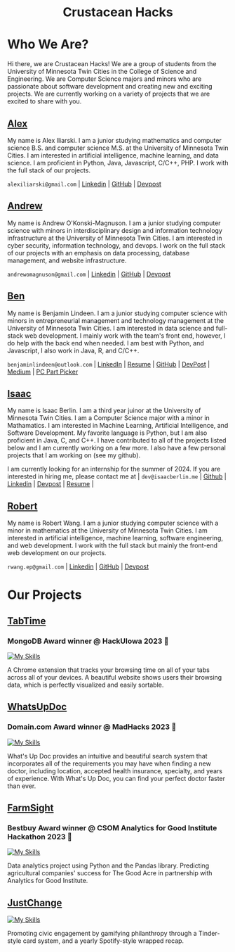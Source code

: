 <h1 align='center'>
  Crustacean Hacks
</h1>

# Who We Are? 
Hi there, we are Crustacean Hacks! We are a group of students from the University of Minnesota Twin Cities in the College of Science and Engineering. We are Computer Science majors and minors who are passionate about software development and creating new and exciting projects. We are currently working on a variety of projects that we are excited to share with you.

## [Alex](https://github.com/alex-iliarski)
My name is Alex Iliarski. I am a junior studying mathematics and computer science B.S. and computer science M.S. at the University of Minnesota Twin Cities. I am interested in artificial intelligence, machine learning, and data science. I am proficient in Python, Java, Javascript, C/C++, PHP. I work with the full stack of our projects. 

`alexiliarski@gmail.com` | [Linkedin](https://www.linkedin.com/in/alex-iliarski/) | [GitHub](https://github.com/alex-iliarski) | [Devpost](https://devpost.com/alex-iliarski)

## [Andrew](https://github.com/i0dev)  
My name is Andrew O'Konski-Magnuson. I am a junior studying computer science with minors in interdisciplinary design and information technology infrastructure at the University of Minnesota Twin Cities. I am interested in cyber security, information technology, and devops. I work on the full stack of our projects with an emphasis on data processing, database management, and website infrastructure. 

`andrewomagnuson@gmail.com` | [Linkedin](https://www.linkedin.com/in/andrewomagnuson/) | [GitHub](https://github.com/i0dev) | [Devpost](https://devpost.com/i0dev)

## [Ben](https://github.com/BenjaminLindeen) 
My name is Benjamin Lindeen. I am a junior studying computer science with minors in entrepreneurial management and technology management at the University of Minnesota Twin Cities. I am interested in data science and full-stack web development. I mainly work with the team's front end, however, I do help with the back end when needed. I am best with Python, and Javascript, I also work in Java, R, and C/C++. 

`benjaminlindeen@outlook.com` | [LinkedIn](https://www.linkedin.com/in/benjaminlindeen) | [Resume](https://docs.google.com/document/d/1umGJqfcDb26GyK_wBpfdNIRu-HMwFcV4mJjp5U9vrVI/edit?usp=sharing) | [GitHub](https://github.com/BenjaminLindeen) | [DevPost](https://devpost.com/benjaminlindeen?ref_content=user-portfolio&ref_feature=portfolio&ref_medium=global-nav) | [Medium](https://medium.com/@benjaminlindeen) | [PC Part Picker](https://pcpartpicker.com/user/Asian_PC_Guy/saved/)

## [Isaac](https://github.com/isaac-berlin)  
My name is Isaac Berlin. I am a third year juinor at the University of Minnesota Twin Cities. I am a Computer Science major with a minor in Mathamatics. I am interested in Machine Learning, Artificial Intelligence, and Software Development. My favorite language is Python, but I am also proficient in Java, C, and C++. I have contributed to all of the projects listed below and I am currently working on a few more. I also have a few personal projects that I am working on (see my github). 

I am currently looking for an internship for the summer of 2024. If you are interested in hiring me, please contact me at | `dev@isaacberlin.me` | [Github](https://github.com/isaac-berlin) | [Linkedin](https://www.linkedin.com/in/isaac-berlin/) | [Devpost](https://devpost.com/isaac-berlin) | [Resume](resumes/isaac-berlin/Isaac%20Berlin%20Resume%20V2.pdf) |

## [Robert](https://github.com/RWang-Dev)
My name is Robert Wang. I am a junior studying computer science with a minor in mathematics at the University of Minnesota Twin Cities. I am interested in artificial intelligence, machine learning, software engineering, and web development. I work with the full stack but mainly the front-end web development on our projects.

`rwang.ep@gmail.com` | [Linkedin](https://www.linkedin.com/in/rwang523/) | [GitHub](https://github.com/RWang-Dev) | [Devpost](https://devpost.com/RWang-Dev)

# Our Projects

## [TabTime](https://github.com/Crustacean-Hacks/HackUIowa)
### MongoDB Award winner @ HackUIowa 2023 🎉
[![My Skills](https://skillicons.dev/icons?i=python,javascript,flask,html,css,bootstrap,mongodb)](https://skillicons.dev)

A Chrome extension that tracks your browsing time on all of your tabs across all of your devices. A beautiful website shows users their browsing data, which is perfectly visualized and easily sortable. 

## [WhatsUpDoc](https://github.com/Crustacean-Hacks/WhatsUpDoc)
### Domain.com Award winner @ MadHacks 2023 🎉
[![My Skills](https://skillicons.dev/icons?i=python,flask,html,css,bootstrap,mongodb)](https://skillicons.dev)

What's Up Doc provides an intuitive and beautiful search system that incorporates all of the requirements you may have when finding a new doctor, including location, accepted health insurance, specialty, and years of experience. With What's Up Doc, you can find your perfect doctor faster than ever.

## [FarmSight](https://github.com/Crustacean-Hacks/FarmSight)
### Bestbuy Award winner @ CSOM Analytics for Good Institute Hackathon 2023 🎉
[![My Skills](https://skillicons.dev/icons?i=python,javascript,django,react,html,css)](https://skillicons.dev)

Data analytics project using Python and the Pandas library. Predicting agricultural companies' success for The Good Acre in partnership with Analytics for Good Institute. 

## [JustChange](https://github.com/Crustacean-Hacks/JustChange)
[![My Skills](https://skillicons.dev/icons?i=javascript,java,python,mysql,html,css)](https://skillicons.dev)

Promoting civic engagement by gamifying philanthropy through a Tinder-style card system, and a yearly Spotify-style wrapped recap. 
